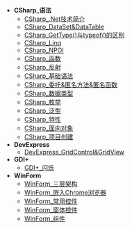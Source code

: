 * **CSharp_语法**
	* [CSharp_.Net技术简介](./Content/Article/技术笔记/CSharp/CSharp_语法/CSharp_.Net技术简介.md)
	* [CSharp_DataSet&DataTable](./Content/Article/技术笔记/CSharp/CSharp_语法/CSharp_DataSet&DataTable.md)
	* [CSharp_GetType()与typeof()的区别](./Content/Article/技术笔记/CSharp/CSharp_语法/CSharp_GetType()与typeof()的区别.md)
	* [CSharp_Linq](./Content/Article/技术笔记/CSharp/CSharp_语法/CSharp_Linq.md)
	* [CSharp_NPOI](./Content/Article/技术笔记/CSharp/CSharp_语法/CSharp_NPOI.md)
	* [CSharp_函数](./Content/Article/技术笔记/CSharp/CSharp_语法/CSharp_函数.md)
	* [CSharp_反射](./Content/Article/技术笔记/CSharp/CSharp_语法/CSharp_反射.md)
	* [CSharp_基础语法](./Content/Article/技术笔记/CSharp/CSharp_语法/CSharp_基础语法.md)
	* [CSharp_委托&匿名方法&匿名函数](./Content/Article/技术笔记/CSharp/CSharp_语法/CSharp_委托&匿名方法&匿名函数.md)
	* [CSharp_数据类型](./Content/Article/技术笔记/CSharp/CSharp_语法/CSharp_数据类型.md)
	* [CSharp_枚举](./Content/Article/技术笔记/CSharp/CSharp_语法/CSharp_枚举.md)
	* [CSharp_泛型](./Content/Article/技术笔记/CSharp/CSharp_语法/CSharp_泛型.md)
	* [CSharp_特性](./Content/Article/技术笔记/CSharp/CSharp_语法/CSharp_特性.md)
	* [CSharp_面向对象](./Content/Article/技术笔记/CSharp/CSharp_语法/CSharp_面向对象.md)
	* [CSharp_项目创建](./Content/Article/技术笔记/CSharp/CSharp_语法/CSharp_项目创建.md)
* **DevExpress**
	* [DevExpress_GridControl&GridView](./Content/Article/技术笔记/CSharp/DevExpress/DevExpress_GridControl&GridView.md)
* **GDI+**
	* [GDI+_闪烁](./Content/Article/技术笔记/CSharp/GDI+/GDI+_闪烁.md)
* **WinForm**
	* [WinForm_三层架构](./Content/Article/技术笔记/CSharp/WinForm/WinForm_三层架构.md)
	* [WinForm_嵌入Chrome浏览器](./Content/Article/技术笔记/CSharp/WinForm/WinForm_嵌入Chrome浏览器.md)
	* [WinForm_常用控件](./Content/Article/技术笔记/CSharp/WinForm/WinForm_常用控件.md)
	* [WinForm_窗体控件](./Content/Article/技术笔记/CSharp/WinForm/WinForm_窗体控件.md)
	* [WinForm_组件](./Content/Article/技术笔记/CSharp/WinForm/WinForm_组件.md)